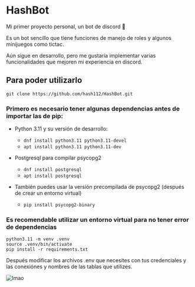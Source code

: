 # HashBot
Mi primer proyecto personal, un bot de discord 🙂

Es un bot sencillo que tiene funciones de manejo de roles y algunos minijuegos como tictac.

Aún sigue en desarrollo, pero me gustaría implementar varias funcionalidades que mejoren mi experiencia en discord. 

## Para poder utilizarlo
```
git clone https://github.com/hash112/HashBot.git
```

### Primero es necesario tener algunas dependencias antes de importar las de pip:
* Python 3.11 y su versión de desarrollo:
  * `dnf install python3.11 python3.11-devel`
  * `apt install python3.11 python3.11-dev`

* Postgresql para compilar psycopg2
  * `dnf install postgresql`
  * `apt install postgresql`

* También puedes usar la versión precompilada de psycopg2 (después de crear un entorno virtual)
  * `pip install psycopg2-binary`

### Es recomendable utilizar un entorno virtual para no tener error de dependencias
```
python3.11 -m venv .venv
source .venv/bin/activate
pip install -r requirements.txt
```
Después modificar los archivos .env que necesites con tus credenciales y las conexiónes y nombres de las tablas que utilizes.

![lmao](https://github.com/hash112/HashBot/assets/98150931/d35ea2da-e97b-46e8-9372-aaedb97b6457)
